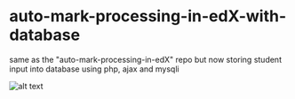 # auto-mark-processing-in-edX-with-database
same as the "auto-mark-processing-in-edX" repo but now storing student input into database using php, ajax and mysqli

![alt text](
https://challenge.madmaker.com.au/asset-v1:SydneyX+MM16+2016+type@asset+block@mysqldata.JPG)
